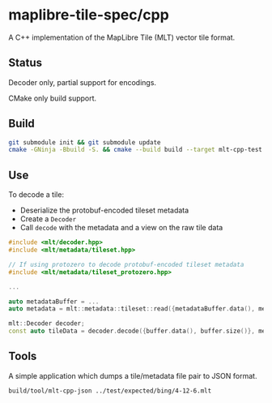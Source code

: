 # maplibre-tile-spec/cpp

A C++ implementation of the MapLibre Tile (MLT) vector tile format.

## Status

Decoder only, partial support for encodings.

CMake only build support.

## Build

```bash
git submodule init && git submodule update
cmake -GNinja -Bbuild -S. && cmake --build build --target mlt-cpp-test mlt-cpp-json
```

## Use

To decode a tile:

- Deserialize the protobuf-encoded tileset metadata
- Create a `Decoder`
- Call `decode` with the metadata and a view on the raw tile data

```cpp
#include <mlt/decoder.hpp>
#include <mlt/metadata/tileset.hpp>

// If using protozero to decode protobuf-encoded tileset metadata
#include <mlt/metadata/tileset_protozero.hpp>

...

auto metadataBuffer = ...
auto metadata = mlt::metadata::tileset::read({metadataBuffer.data(), metadataBuffer.size()});

mlt::Decoder decoder;
const auto tileData = decoder.decode({buffer.data(), buffer.size()}, metadata);
```

## Tools

A simple application which dumps a tile/metadata file pair to JSON format.

```bash
build/tool/mlt-cpp-json ../test/expected/bing/4-12-6.mlt
```
